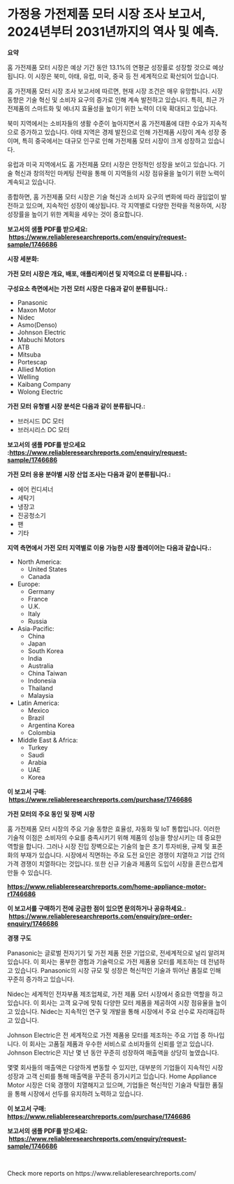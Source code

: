 <p><h1>가정용 가전제품 모터 시장 조사 보고서, 2024년부터 2031년까지의 역사 및 예측.</h1></p><p><strong>요약</strong></p>
<p><p>홈 가전제품 모터 시장은 예상 기간 동안 13.1%의 연평균 성장률로 성장할 것으로 예상됩니다. 이 시장은 북미, 아태, 유럽, 미국, 중국 등 전 세계적으로 확산되어 있습니다.</p><p>홈 가전제품 모터 시장 조사 보고서에 따르면, 현재 시장 조건은 매우 유망합니다. 시장 동향은 기술 혁신 및 소비자 요구의 증가로 인해 계속 발전하고 있습니다. 특히, 최근 가전제품의 스마트화 및 에너지 효율성을 높이기 위한 노력이 더욱 확대되고 있습니다.</p><p>북미 지역에서는 소비자들의 생활 수준이 높아지면서 홈 가전제품에 대한 수요가 지속적으로 증가하고 있습니다. 아태 지역은 경제 발전으로 인해 가전제품 시장이 계속 성장 중이며, 특히 중국에서는 대규모 인구로 인해 가전제품 모터 시장이 크게 성장하고 있습니다.</p><p>유럽과 미국 지역에서도 홈 가전제품 모터 시장은 안정적인 성장을 보이고 있습니다. 기술 혁신과 창의적인 마케팅 전략을 통해 이 지역들의 시장 점유율을 높이기 위한 노력이 계속되고 있습니다.</p><p>종합하면, 홈 가전제품 모터 시장은 기술 혁신과 소비자 요구의 변화에 따라 끊임없이 발전하고 있으며, 지속적인 성장이 예상됩니다. 각 지역별로 다양한 전략을 적용하여, 시장 성장률을 높이기 위한 계획을 세우는 것이 중요합니다.</p></p>
<p><strong>보고서의 샘플 PDF를 받으세요: &nbsp;<a href="https://www.reliableresearchreports.com/enquiry/request-sample/1746686">https://www.reliableresearchreports.com/enquiry/request-sample/1746686</a></strong></p>
<p><strong>시장 세분화:</strong></p>
<p><strong> 가전 모터 시장은 개요, 배포, 애플리케이션 및 지역으로 더 분류됩니다. :</strong></p>
<p><strong>구성요소 측면에서는 가전 모터 시장은 다음과 같이 분류됩니다.:</strong></p>
<p><ul><li>Panasonic</li><li>Maxon Motor</li><li>Nidec</li><li>Asmo(Denso)</li><li>Johnson Electric</li><li>Mabuchi Motors</li><li>ATB</li><li>Mitsuba</li><li>Portescap</li><li>Allied Motion</li><li>Welling</li><li>Kaibang Company</li><li>Wolong Electric</li></ul></p>
<p><strong> 가전 모터 유형별 시장 분석은 다음과 같이 분류됩니다.:</strong></p>
<p><ul><li>브러시드 DC 모터</li><li>브러시리스 DC 모터</li></ul></p>
<p><strong>보고서의 샘플 PDF를 받으세요 :<a href="https://www.reliableresearchreports.com/enquiry/request-sample/1746686">https://www.reliableresearchreports.com/enquiry/request-sample/1746686</a></strong></p>
<p><strong> 가전 모터 응용 분야별 시장 산업 조사는 다음과 같이 분류됩니다.:</strong></p>
<p><ul><li>에어 컨디셔너</li><li>세탁기</li><li>냉장고</li><li>진공청소기</li><li>팬</li><li>기타</li></ul></p>
<p><strong>지역 측면에서 가전 모터 지역별로 이용 가능한 시장 플레이어는 다음과 같습니다.:</strong></p>
<p><ul>
    <li>
        North America:
        <ul>
            <li>United States</li>
            <li>Canada</li>
        </ul>
    </li>
    <li>
        Europe:
        <ul>
            <li>Germany</li>
            <li>France</li>
            <li>U.K.</li>
            <li>Italy</li>
            <li>Russia</li>
        </ul>
    </li>
    <li>
        Asia-Pacific:
        <ul>
            <li>China</li>
            <li>Japan</li>
            <li>South Korea</li>
            <li>India</li>
            <li>Australia</li>
            <li>China Taiwan</li>
            <li>Indonesia</li>
            <li>Thailand</li>
            <li>Malaysia</li>
        </ul>
    </li>
    <li>
        Latin America:
        <ul>
            <li>Mexico</li>
            <li>Brazil</li>
            <li>Argentina Korea</li>
            <li>Colombia</li>
        </ul>
    </li>
    <li>
        Middle East & Africa:
        <ul>
            <li>Turkey</li>
            <li>Saudi</li>
            <li>Arabia</li>
            <li>UAE</li>
            <li>Korea</li>
        </ul>
    </li>
    </ul></p>
<p><strong>이 보고서 구매: &nbsp;<a href="https://www.reliableresearchreports.com/purchase/1746686">https://www.reliableresearchreports.com/purchase/1746686</a></strong></p>
<p><strong>가전 모터의 주요 동인 및 장벽 시장</strong></p>
<p><p>홈 가전제품 모터 시장의 주요 기술 동향은 효율성, 자동화 및 IoT 통합입니다. 이러한 기술적 이점은 소비자의 수요를 충족시키기 위해 제품의 성능을 향상시키는 데 중요한 역할을 합니다. 그러나 시장 진입 장벽으로는 기술의 높은 초기 투자비용, 규제 및 표준화의 부재가 있습니다. 시장에서 직면하는 주요 도전 요인은 경쟁이 치열하고 기업 간의 가격 경쟁이 치열하다는 것입니다. 또한 신규 기술과 제품의 도입이 시장을 혼란스럽게 만들 수 있습니다.</p></p>
<p><strong><a href="https://www.reliableresearchreports.com/home-appliance-motor-r1746686">https://www.reliableresearchreports.com/home-appliance-motor-r1746686</a></strong></p>
<p><strong>이 보고서를 구매하기 전에 궁금한 점이 있으면 문의하거나 공유하세요.: &nbsp;<a href="https://www.reliableresearchreports.com/enquiry/pre-order-enquiry/1746686">https://www.reliableresearchreports.com/enquiry/pre-order-enquiry/1746686</a></strong></p>
<p><strong>경쟁 구도</strong></p>
<p><p>Panasonic는 글로벌 전자기기 및 가전 제품 전문 기업으로, 전세계적으로 널리 알려져 있습니다. 이 회사는 풍부한 경험과 기술력으로 가전 제품용 모터를 제조하는 데 전념하고 있습니다. Panasonic의 시장 규모 및 성장은 혁신적인 기술과 뛰어난 품질로 인해 꾸준히 증가하고 있습니다.</p><p>Nidec는 세계적인 전자부품 제조업체로, 가전 제품 모터 시장에서 중요한 역할을 하고 있습니다. 이 회사는 고객 요구에 맞춰 다양한 모터 제품을 제공하여 시장 점유율을 높이고 있습니다. Nidec는 지속적인 연구 및 개발을 통해 시장에서 주요 선수로 자리매김하고 있습니다.</p><p>Johnson Electric은 전 세계적으로 가전 제품용 모터를 제조하는 주요 기업 중 하나입니다. 이 회사는 고품질 제품과 우수한 서비스로 소비자들의 신뢰를 얻고 있습니다. Johnson Electric은 지난 몇 년 동안 꾸준히 성장하여 매출액을 상당히 높였습니다.</p><p>몇몇 회사들의 매출액은 다양하게 변동할 수 있지만, 대부분의 기업들이 지속적인 시장 성장과 고객 신뢰를 통해 매출액을 꾸준히 증가시키고 있습니다. Home Appliance Motor 시장은 더욱 경쟁이 치열해지고 있으며, 기업들은 혁신적인 기술과 탁월한 품질을 통해 시장에서 선두를 유지하려 노력하고 있습니다.</p></p>
<p><strong>이 보고서 구매: &nbsp; <a href="https://www.reliableresearchreports.com/purchase/1746686">https://www.reliableresearchreports.com/purchase/1746686</a></strong></p>
<p><strong>보고서의 샘플 PDF를 받으세요: &nbsp;<a href="https://www.reliableresearchreports.com/enquiry/request-sample/1746686">https://www.reliableresearchreports.com/enquiry/request-sample/1746686</a></strong><strong></strong></p>
<p>&nbsp;</p>
<p>Check more reports on https://www.reliableresearchreports.com/</p>